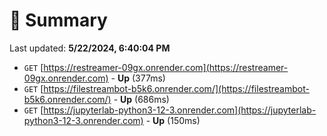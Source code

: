 # 📖 Summary
Last updated: **5/22/2024, 6:40:04 PM**

- `GET` [https://restreamer-09gx.onrender.com](https://restreamer-09gx.onrender.com) - **Up** (377ms)
- `GET` [https://filestreambot-b5k6.onrender.com/](https://filestreambot-b5k6.onrender.com/) - **Up** (686ms)
- `GET` [https://jupyterlab-python3-12-3.onrender.com](https://jupyterlab-python3-12-3.onrender.com) - **Up** (150ms)
